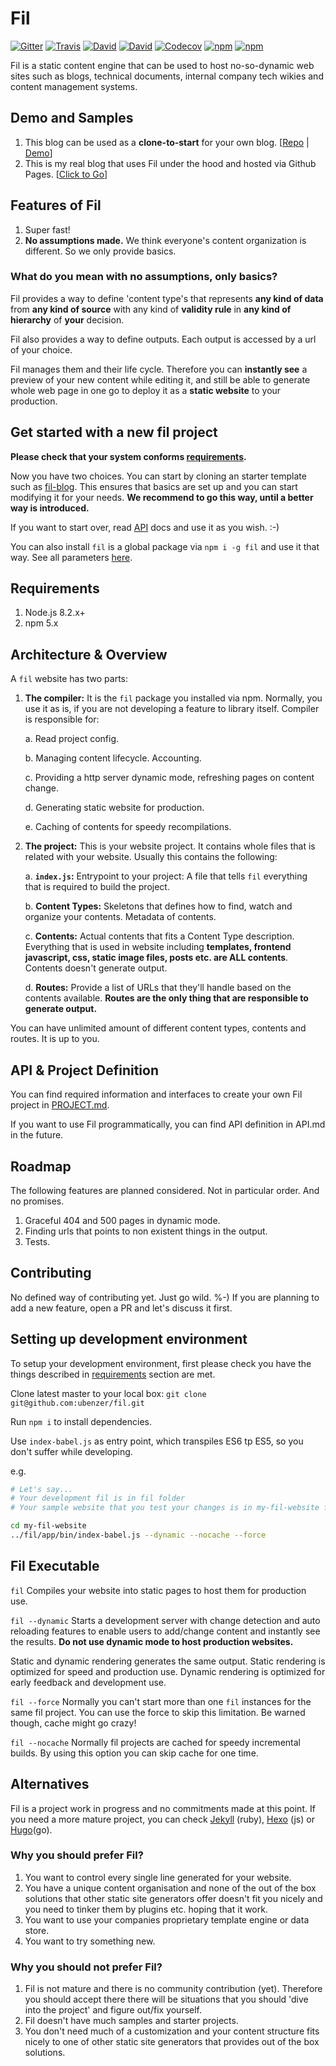 # Fil

[![Gitter](https://img.shields.io/gitter/room/ubenzer/fil.svg?maxAge=2592000&style=flat-square)](https://gitter.im/ubenzer/fil) [![Travis](https://img.shields.io/travis/ubenzer/fil.svg?maxAge=3600&style=flat-square)](https://travis-ci.org/ubenzer/fil)
[![David](https://img.shields.io/david/ubenzer/fil.svg?maxAge=3600&style=flat-square)](https://david-dm.org/ubenzer/fil)
[![David](https://img.shields.io/david/dev/ubenzer/fil.svg?maxAge=3600&style=flat-square)](https://david-dm.org/ubenzer/fil#info=devDependencies)
[![Codecov](https://img.shields.io/codecov/c/github/ubenzer/fil.svg?maxAge=3600&style=flat-square)](https://codecov.io/gh/ubenzer/fil)
[![npm](https://img.shields.io/npm/v/fil.svg?maxAge=3600&style=flat-square)](https://www.npmjs.com/package/fil)
[![npm](https://img.shields.io/npm/dt/fil.svg?maxAge=3600&style=flat-square)](https://www.npmjs.com/package/fil)

Fil is a static content engine that can be used to host no-so-dynamic web sites such as blogs, technical documents,
internal company tech wikies and content management systems.

## Demo and Samples

1. This blog can be used as a **clone-to-start** for your own blog. [[Repo](https://github.com/ubenzer/fil-blog) | [Demo](https://fil.ubenzer.com/)]
2. This is my real blog that uses Fil under the hood and hosted via Github Pages. [[Click to Go](https://ubenzer.com/)]

## Features of Fil

1. Super fast!
2. **No assumptions made.** We think everyone's content organization is different. So we only provide basics.

### What do you mean with no assumptions, only basics?
Fil provides a way to define 'content type's that represents **any kind of data** from **any kind of source** with any kind of **validity rule** in **any kind of hierarchy** of __your__ decision.

Fil also provides a way to define outputs. Each output is accessed by a url of your choice.

Fil manages them and their life cycle. Therefore you can **instantly see** a preview of your new content while editing it, and still be able to generate whole web page in one go to deploy it as a **static website** to your production.

## Get started with a new fil project
**Please check that your system conforms [requirements](#requirements).**

Now you have two choices. You can start by cloning an starter template such as [fil-blog](https://github.com/ubenzer/fil-blog). This ensures that basics are set up and you can start modifying it for your needs. **We recommend to go this way, until a better way is introduced.**

If you want to start over, read [API](#api) docs and use it as you wish. :-)

You can also install `fil` is a global package via `npm i -g fil` and use it that way. See all parameters [here](#fil-executable).

## Requirements
1. Node.js 8.2.x+
2. npm 5.x

## Architecture & Overview
A `fil` website has two parts:

1. **The compiler:** It is the `fil` package you installed via npm. Normally, you use it as is, if you are not developing a feature to library itself. Compiler is responsible for:

      a. Read project config.

      b. Managing content lifecycle. Accounting.

      c. Providing a http server dynamic mode, refreshing pages on content change.

      d. Generating static website for production.

      e. Caching of contents for speedy recompilations.

2. **The project:** This is your website project. It contains whole files that is related with your website. Usually this contains the following:

    a. **`index.js`:** Entrypoint to your project: A file that tells `fil` everything that is required to build the project.

    b. **Content Types:** Skeletons that defines how to find, watch and organize your contents. Metadata of contents.

    c. **Contents:** Actual contents that fits a Content Type description. Everything that is used in website including **templates, frontend javascript, css, static image files, posts etc. are ALL contents**. Contents doesn't generate output.

    d. **Routes:** Provide a list of URLs that they'll handle based on the contents available. **Routes are the only thing that are responsible to generate output.**

You can have unlimited amount of different content types, contents and routes. It is up to you.

## API & Project Definition
You can find required information and interfaces to create your own Fil project in [PROJECT.md](PROJECT.md).

If you want to use Fil programmatically, you can find API definition in API.md in the future.

## Roadmap 
The following features are planned considered. Not in particular order. And no promises.
1. Graceful 404 and 500 pages in dynamic mode.
2. Finding urls that points to non existent things in the output.
3. Tests.

## Contributing
No defined way of contributing yet. Just go wild. %-) If you are planning to add a new feature, open a PR and let's discuss it first.

## Setting up development environment
To setup your development environment, first please check you have the things described in [requirements](#requirements) section are met.

Clone latest master to your local box:
`git clone git@github.com:ubenzer/fil.git`

Run `npm i` to install dependencies.

Use  `index-babel.js` as entry point, which transpiles ES6 tp ES5, so you don't suffer while developing.

e.g.

```sh
# Let's say...
# Your development fil is in fil folder
# Your sample website that you test your changes is in my-fil-website folder

cd my-fil-website
../fil/app/bin/index-babel.js --dynamic --nocache --force
```

## Fil Executable

`fil` Compiles your website into static pages to host them for production use. 

`fil --dynamic` Starts a development server with change detection and auto reloading features to enable users to add/change content and instantly see the results. **Do not use dynamic mode to host production websites.**

Static and dynamic rendering generates the same output. Static rendering is optimized for speed and production use. Dynamic rendering is optimized for early feedback and development use.

`fil --force` Normally you can't start more than one `fil` instances for the same fil project. You can use the force to skip this limitation. Be warned though, cache might go crazy!

`fil --nocache` Normally fil projects are cached for speedy incremental builds. By using this option you can skip cache for one time.

## Alternatives

Fil is a project work in progress and no commitments made at this point. If you need a more mature project, you can check [Jekyll](https://jekyllrb.com/) (ruby), [Hexo](https://hexo.io) (js) or [Hugo](https://gohugo.io/)(go).

### Why you should prefer Fil?

1. You want to control every single line generated for your website.
2. You have a unique content organisation and none of the out of the box solutions that other static site generators offer doesn't fit you nicely and you need to tinker them by plugins etc. hoping that it work.
3. You want to use your companies proprietary template engine or data store.
4. You want to try something new. 

### Why you should not prefer Fil?

1. Fil is not mature and there is no community contribution (yet). Therefore you should accept there there will be situations that you should 'dive into the project' and figure out/fix yourself.
2. Fil doesn't have much samples and starter projects.
3. You don't need much of a customization and your content structure fits nicely to one of other static site generators that provides out of the box solutions.
